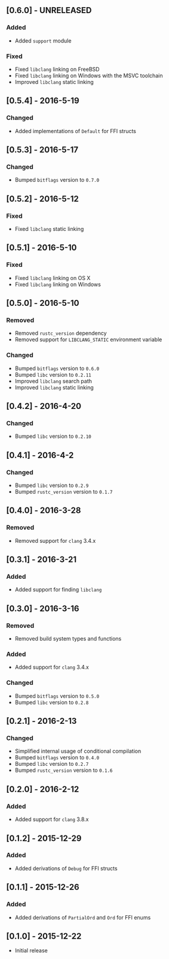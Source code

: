 ## [0.6.0] - UNRELEASED

### Added
- Added `support` module

### Fixed
- Fixed `libclang` linking on FreeBSD
- Fixed `libclang` linking on Windows with the MSVC toolchain
- Improved `libclang` static linking

## [0.5.4] - 2016-5-19

### Changed
- Added implementations of `Default` for FFI structs

## [0.5.3] - 2016-5-17

### Changed
- Bumped `bitflags` version to `0.7.0`

## [0.5.2] - 2016-5-12

### Fixed
- Fixed `libclang` static linking

## [0.5.1] - 2016-5-10

### Fixed
- Fixed `libclang` linking on OS X
- Fixed `libclang` linking on Windows

## [0.5.0] - 2016-5-10

### Removed
- Removed `rustc_version` dependency
- Removed support for `LIBCLANG_STATIC` environment variable

### Changed
- Bumped `bitflags` version to `0.6.0`
- Bumped `libc` version to `0.2.11`
- Improved `libclang` search path
- Improved `libclang` static linking

## [0.4.2] - 2016-4-20

### Changed
- Bumped `libc` version to `0.2.10`

## [0.4.1] - 2016-4-2

### Changed
- Bumped `libc` version to `0.2.9`
- Bumped `rustc_version` version to `0.1.7`

## [0.4.0] - 2016-3-28

### Removed
- Removed support for `clang` 3.4.x

## [0.3.1] - 2016-3-21

### Added
- Added support for finding `libclang`

## [0.3.0] - 2016-3-16

### Removed
- Removed build system types and functions

### Added
- Added support for `clang` 3.4.x

### Changed
- Bumped `bitflags` version to `0.5.0`
- Bumped `libc` version to `0.2.8`

## [0.2.1] - 2016-2-13

### Changed
- Simplified internal usage of conditional compilation
- Bumped `bitflags` version to `0.4.0`
- Bumped `libc` version to `0.2.7`
- Bumped `rustc_version` version to `0.1.6`

## [0.2.0] - 2016-2-12

### Added
- Added support for `clang` 3.8.x

## [0.1.2] - 2015-12-29

### Added
- Added derivations of `Debug` for FFI structs

## [0.1.1] - 2015-12-26

### Added
- Added derivations of `PartialOrd` and `Ord` for FFI enums

## [0.1.0] - 2015-12-22
- Initial release
